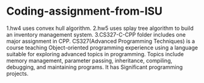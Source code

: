 # Coding-assignment-from-ISU
1.hw4 uses convex hull algorithm.
2.hw5 uses splay tree algorithm to build an inventory management system.
3.CS327-C-CPP folder includes one major assignment in CPP. CS327(Advanced Programming Techniques) is a course teaching Object-oriented programming experience using a language suitable for exploring advanced topics in programming. Topics include memory management, parameter passing, inheritance, compiling, debugging, and maintaining programs. It has Significant programming projects.
